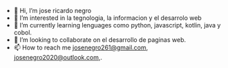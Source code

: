 - 👋 Hi, I’m jose ricardo negro 
- 👀 I’m interested in la tegnologia, la informacion y el desarrolo web
- 🌱 I’m currently learning lenguages como python, javascript, kotlin, java y cobol.
- 💞️ I’m looking to collaborate on el desarrollo de paginas web.
- 📫 How to reach me josenegro261@gmail.com, josenegro2020@outlook.com,.
<!---
elmasgue/elmasgue is a ✨ special ✨ repository because its `README.md` (this file) appears on your GitHub profile.
You can click the Preview link to take a look at your changes.
--->

